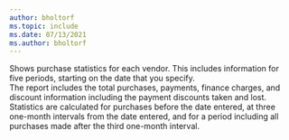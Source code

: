 ```yaml
---
author: bholtorf
ms.topic: include
ms.date: 07/13/2021
ms.author: bholtorf
---
```

Shows purchase statistics for each vendor. This includes information for five periods, starting on the date that you specify.<br>The report includes the total purchases, payments, finance charges, and discount information including the payment discounts taken and lost. Statistics are calculated for purchases before the date entered, at three one-month intervals from the date entered, and for a period including all purchases made after the third one-month interval.